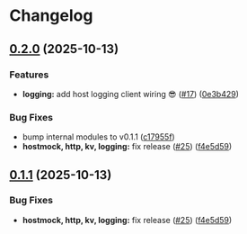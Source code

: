 # Changelog

## [0.2.0](https://github.com/madflojo/sdk/compare/logging/v0.1.1...logging/v0.2.0) (2025-10-13)


### Features

* **logging:** add host logging client wiring 😎 ([#17](https://github.com/madflojo/sdk/issues/17)) ([0e3b429](https://github.com/madflojo/sdk/commit/0e3b429c54149201754686c8581f6dc76cdbca2b))


### Bug Fixes

* bump internal modules to v0.1.1 ([c17955f](https://github.com/madflojo/sdk/commit/c17955f8b8a51f4afeaea64d79f0f6e19c23a26f))
* **hostmock, http, kv, logging:** fix release ([#25](https://github.com/madflojo/sdk/issues/25)) ([f4e5d59](https://github.com/madflojo/sdk/commit/f4e5d591f9194a8eff2098e643440fd5ca8a9835))

## [0.1.1](https://github.com/tarmac-project/sdk/compare/logging/v0.1.0...logging/v0.1.1) (2025-10-13)


### Bug Fixes

* **hostmock, http, kv, logging:** fix release ([#25](https://github.com/tarmac-project/sdk/issues/25)) ([f4e5d59](https://github.com/tarmac-project/sdk/commit/f4e5d591f9194a8eff2098e643440fd5ca8a9835))
